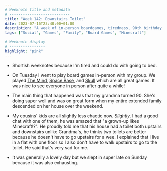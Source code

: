 ```yaml
---
# Weeknote title and metadata
# ---------------------------
title: "Week 142: Downstairs Toilet"
date: 2023-07-16T23:40:00+01:00
description: "A week of in-person boardgames, tiredness, 90th birthday parties, hoards of family, toilet boasting, and bonding over Minecraft."
tags: ["Social", "Games", "Family", "Board Games", "Minecraft"]

# Weeknote display
# ----------------
highlight: "pink"
---
```


  * Shortish weeknotes because I'm tired and could do with going to bed.

  * On Tuesday I went to play board games in-person with my group. We played [The Mind](https://boardgamegeek.com/boardgame/244992/mind), [Space Base](https://boardgamegeek.com/boardgame/242302/space-base), and [Skull](https://boardgamegeek.com/boardgame/92415/skull) which are all great games. It was nice to see everyone in person after quite a while!

  * The main thing that happened was that my grandma turned 90. She's doing super well and was on great form when my entire extended family descended on her house over the weekend.

  * My cousins' kids are all slightly less chaotic now. _Slightly_. I had a good chat with one of them, he was amazed that "a grown-up likes Minecraft!?". He proudly told me that his house had a toilet both upstairs and downstairs unlike Grandma's, he thinks two toilets are better because he doesn't have to go upstairs for a wee. I explained that I live in a flat with one floor so I also don't have to walk upstairs to go to the toilet. He said that's very sad for me.

  * It was generally a lovely day but we slept in super late on Sunday because it was also exhausting.
